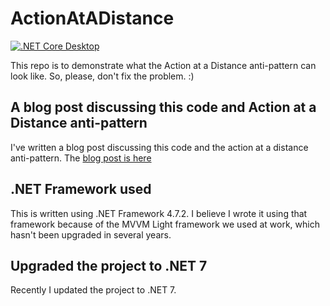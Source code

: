 # ActionAtADistance
[![.NET Core Desktop](https://github.com/rfalanga/ActionAtADistance/actions/workflows/dotnet-desktop.yml/badge.svg)](https://github.com/rfalanga/ActionAtADistance/actions/workflows/dotnet-desktop.yml)

This repo is to demonstrate what the Action at a Distance anti-pattern can look like. So, please, don't fix the problem. :)

## A blog post discussing this code and Action at a Distance anti-pattern
I've written a blog post discussing this code and the action at a distance anti-pattern. The [blog post is here](https://rodathome.wordpress.com/2020/02/22/the-action-at-a-distance-anti-pattern/)

## .NET Framework used
This is written using .NET Framework 4.7.2. I believe I wrote it using that framework because of the MVVM Light framework we used at work, which hasn't been upgraded in several years.

## Upgraded the project to .NET 7
Recently I updated the project to .NET 7.

